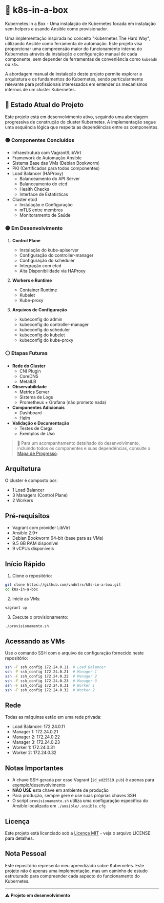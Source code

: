 # 🧩 k8s-in-a-box

Kubernetes in a Box - Uma instalação de Kubernetes focada em instalação sem helpers e usando Ansible como provisionador.

Uma implementação inspirada no conceito "Kubernetes The Hard Way", utilizando Ansible como ferramenta de automação. Este projeto visa proporcionar uma compreensão maior do funcionamento interno do Kubernetes através da instalação e configuração manual de cada componente, sem depender de ferramentas de conveniência como `kubeadm` ou `k3s`.

A abordagem manual de instalação deste projeto permite explorar a arquitetura e os fundamentos do Kubernetes, sendo particularmente relevante para profissionais interessados em entender os mecanismos internos de um cluster Kubernetes.

## 🚀 Estado Atual do Projeto

Este projeto está em desenvolvimento ativo, seguindo uma abordagem progressiva de construção do cluster Kubernetes. A implementação segue uma sequência lógica que respeita as dependências entre os componentes.

### 🟢 Componentes Concluídos
- Infraestrutura com Vagrant/LibVirt
- Framework de Automação Ansible
- Sistema Base das VMs (Debian Bookworm)
- PKI (Certificados para todos componentes)
- Load Balancer (HAProxy)
  - Balanceamento do API Server
  - Balanceamento do etcd
  - Health Checks
  - Interface de Estatísticas
- Cluster etcd
  - Instalação e Configuração
  - mTLS entre membros
  - Monitoramento de Saúde

### 🟡 Em Desenvolvimento
1. **Control Plane**
    - Instalação do kube-apiserver
    - Configuração do controller-manager
    - Configuração do scheduler
    - Integração com etcd
    - Alta Disponibilidade via HAProxy

2. **Workers e Runtime**
    - Container Runtime
    - Kubelet
    - Kube-proxy

3. **Arquivos de Configuração**
    - kubeconfig do admin
    - kubeconfig do controller-manager
    - kubeconfig do scheduler
    - kubeconfig do kubelet
    - kubeconfig do kube-proxy

### ⚪ Etapas Futuras
- **Rede do Cluster**
  - CNI Plugin
  - CoreDNS
  - MetalLB
- **Observabilidade**
  - Metrics Server
  - Sistema de Logs
  - Prometheus + Grafana (não prometo nada)
- **Componentes Adicionais**
  - Dashboard
  - Helm
- **Validação e Documentação**
  - Testes de Carga
  - Exemplos de Uso

> 📖 Para um acompanhamento detalhado do desenvolvimento, incluindo todos os componentes e suas dependências, consulte o [Mapa de Progresso](docs/PROGRESSO.md).

## Arquitetura

O cluster é composto por:
- 1 Load Balancer
- 3 Managers (Control Plane)
- 2 Workers

## Pré-requisitos

- Vagrant com provider LibVirt
- Ansible 2.9+
- Debian Bookworm 64-bit (base para as VMs)
- 9.5 GB RAM disponível
- 9 vCPUs disponíveis

## Início Rápido

1. Clone o repositório:
```bash
git clone https://github.com/vndmtrx/k8s-in-a-box.git
cd k8s-in-a-box
```

2. Inicie as VMs:
```bash
vagrant up
```

3. Execute o provisionamento:
```bash
./provisionamento.sh
```

## Acessando as VMs

Use o comando SSH com o arquivo de configuração fornecido neste repositório:
```bash
ssh -F ssh_config 172.24.0.11  # Load Balancer
ssh -F ssh_config 172.24.0.21  # Manager 1
ssh -F ssh_config 172.24.0.22  # Manager 2
ssh -F ssh_config 172.24.0.23  # Manager 3
ssh -F ssh_config 172.24.0.31  # Worker 1
ssh -F ssh_config 172.24.0.32  # Worker 2
```

## Rede

Todas as máquinas estão em uma rede privada:
- Load Balancer: 172.24.0.11
- Manager 1: 172.24.0.21
- Manager 2: 172.24.0.22
- Manager 3: 172.24.0.23
- Worker 1: 172.24.0.31
- Worker 2: 172.24.0.32

## Notas Importantes

- A chave SSH gerada por esse Vagrant (`id_ed25519.pub`) é apenas para exemplo/desenvolvimento
- **NÃO USE** esta chave em ambiente de produção
- Para produção, sempre gere e use suas próprias chaves SSH
- O script `provisionamento.sh` utiliza uma configuração específica do Ansible localizada em `./ansible/.ansible.cfg`

## Licença

Este projeto está licenciado sob a [Licença MIT](LICENSE) - veja o arquivo LICENSE para detalhes.

## Nota Pessoal

Este repositório representa meu aprendizado sobre Kubernetes. Este projeto não é apenas uma implementação, mas um caminho de estudo estruturado para compreender cada aspecto do funcionamento do Kubernetes.

---

⚠️ **Projeto em desenvolvimento**
